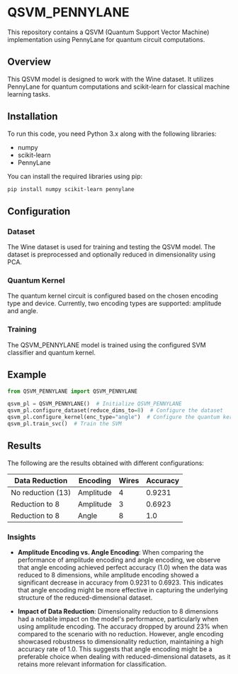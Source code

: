 # QSVM_PENNYLANE

This repository contains a QSVM (Quantum Support Vector Machine) implementation using PennyLane for quantum circuit computations.

## Overview

This QSVM model is designed to work with the Wine dataset. It utilizes PennyLane for quantum computations and scikit-learn for classical machine learning tasks.

## Installation

To run this code, you need Python 3.x along with the following libraries:
- numpy
- scikit-learn
- PennyLane

You can install the required libraries using pip:

```bash
pip install numpy scikit-learn pennylane
```

## Configuration

### Dataset

The Wine dataset is used for training and testing the QSVM model. The dataset is preprocessed and optionally reduced in dimensionality using PCA.

### Quantum Kernel

The quantum kernel circuit is configured based on the chosen encoding type and device. Currently, two encoding types are supported: amplitude and angle.

### Training

The QSVM_PENNYLANE model is trained using the configured SVM classifier and quantum kernel.

## Example

```python
from QSVM_PENNYLANE import QSVM_PENNYLANE

qsvm_pl = QSVM_PENNYLANE()  # Initialize QSVM_PENNYLANE
qsvm_pl.configure_dataset(reduce_dims_to=8)  # Configure the dataset
qsvm_pl.configure_kernel(enc_type="angle")  # Configure the quantum kernel
qsvm_pl.train_svc()  # Train the SVM
```

## Results

The following are the results obtained with different configurations:

| Data Reduction    | Encoding  | Wires | Accuracy |
| ----------------- | --------- | ----- | -------- |
| No reduction (13) | Amplitude | 4     | 0.9231   |
| Reduction to 8    | Amplitude | 3     | 0.6923   |
| Reduction to 8    | Angle     | 8     | 1.0      |

### Insights

- **Amplitude Encoding vs. Angle Encoding**: When comparing the performance of amplitude encoding and angle encoding, we observe that angle encoding achieved perfect accuracy (1.0) when the data was reduced to 8 dimensions, while amplitude encoding showed a significant decrease in accuracy from 0.9231 to 0.6923. This indicates that angle encoding might be more effective in capturing the underlying structure of the reduced-dimensional dataset.

- **Impact of Data Reduction**: Dimensionality reduction to 8 dimensions had a notable impact on the model's performance, particularly when using amplitude encoding. The accuracy dropped by around 23% when compared to the scenario with no reduction. However, angle encoding showcased robustness to dimensionality reduction, maintaining a high accuracy rate of 1.0. This suggests that angle encoding might be a preferable choice when dealing with reduced-dimensional datasets, as it retains more relevant information for classification.
